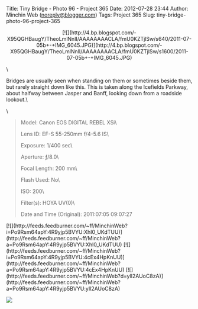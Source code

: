 Title: Tiny Bridge - Photo 96 - Project 365
Date: 2012-07-28 23:44
Author: Minchin Web (noreply@blogger.com)
Tags: Project 365
Slug: tiny-bridge-photo-96-project-365

<div class="separator" style="clear: both; text-align: center;">

</p>
<p>
[![](http://4.bp.blogspot.com/-X95QGHBaugY/TheoLmlNnlI/AAAAAAAACLA/fmU0KZTjlSw/s640/2011-07-05b+-+IMG_6045.JPG)](http://4.bp.blogspot.com/-X95QGHBaugY/TheoLmlNnlI/AAAAAAAACLA/fmU0KZTjlSw/s1600/2011-07-05b+-+IMG_6045.JPG)

</div>

</p>
\

Bridges are usually seen when standing on them or sometimes beside them,
but rarely straight down like this. This is taken along the Icefields
Parkway, about halfway between Jasper and Banff, looking down from a
roadside lookout.\

\

> </p>
> <span style="color: #666666;">Model: </span>Canon EOS DIGITAL REBEL
> XSi\
>
> <span style="color: #666666;">Lens ID: </span>EF-S 55-250mm f/4-5.6
> IS\
>
> <span style="color: #666666;">Exposure: </span>1/400 sec\
>
> <span style="color: #666666;">Aperture: </span>ƒ/8.0\
>
> <span style="color: #666666;">Focal Length: </span>200 mm\
>
> <span style="color: #666666;">Flash Used: </span>No\
>
> <span style="color: #666666;">ISO: </span>200\
>
> <span style="color: #666666;">Filter(s): </span>HOYA UV(0)\
>
> <p>
> <span style="color: #666666;">Date and Time
> (Original): </span>2011:07:05 09:07:27

<div class="feedflare">

</p>
[![](http://feeds.feedburner.com/~ff/MinchinWeb?i=Po9Rsm64apY:4R9yjp5BVYU:XhI0_UKdTUU)](http://feeds.feedburner.com/~ff/MinchinWeb?a=Po9Rsm64apY:4R9yjp5BVYU:XhI0_UKdTUU)
[![](http://feeds.feedburner.com/~ff/MinchinWeb?i=Po9Rsm64apY:4R9yjp5BVYU:4cEx4HpKnUU)](http://feeds.feedburner.com/~ff/MinchinWeb?a=Po9Rsm64apY:4R9yjp5BVYU:4cEx4HpKnUU)
[![](http://feeds.feedburner.com/~ff/MinchinWeb?d=yIl2AUoC8zA)](http://feeds.feedburner.com/~ff/MinchinWeb?a=Po9Rsm64apY:4R9yjp5BVYU:yIl2AUoC8zA)

<p>

</div>

![](http://feeds.feedburner.com/~r/MinchinWeb/~4/Po9Rsm64apY)

</p>

